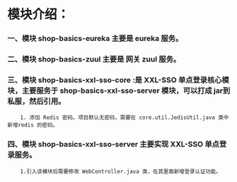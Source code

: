 
# 模块介绍：

### 一、模块 shop-basics-eureka 主要是 eureka 服务。


### 二、模块 shop-basics-zuul 主要是 网关 zuul 服务。

### 三、模块 shop-basics-xxl-sso-core :是 XXL-SSO 单点登录核心模块，主要服务于 shop-basics-xxl-sso-server 模块，可以打成 jar到私服，然后引用。
        1. 添加 Redis 密码，项目默认无密码，需要在 core.util.JedisUtil.java 类中新增redis 的密码。

### 四、模块 shop-basics-xxl-sso-server 主要实现 XXL-SSO 单点登录服务。
        1.引入该模块后需要修改 WebController.java 类，在其里面新增登录认证功能。
        
        